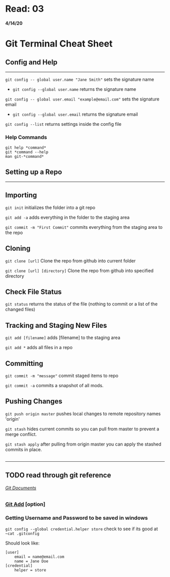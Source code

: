 # Read: 03
#### 4/14/20

# Git Terminal Cheat Sheet

## Config and Help
___
`git config -- global user.name "Jane Smith"` sets the signature name
- `git config --global user.name` returns the signature name

`git config -- global user.email "example@email.com"` sets the signature email
- `git config --global user.email` returns the signature email

`git config --list` returns settings inside the config file

### Help Commands
``` git
git help *command*
git *command --help
man git-*command*
```

## Setting up a Repo
___
## Importing

`git init` initializes the folder into a git repo

`git add -a` adds everything in the folder to the staging area

`git commit -m "First Commit"` commits everything from the staging area to the repo

## Cloning

`git clone [url]` Clone the repo from github into current folder

`git clone [url] [directory]` Clone the repo from github into specified directory

## Check File Status

`git status` returns the status of the file (nothing to commit or a list of the changed files)

## Tracking and Staging New Files

`git add [filename]` adds [filename] to the staging area

`git add *` adds all files in a repo

## Committing

`git commit -m "message"` commit staged items to repo

`git commit -a` commits a snapshot of all mods.

## Pushing Changes

`git push origin master` pushes local changes to remote repository names 'origin'

`git stash` hides current commits so you can pull from master to prevent a merge conflict.

`git stash apply` after pulling from origin master you can apply the stashed commits in place.

##
___


## TODO read through git reference 
###### [Git Documents](https://git-scm.com/docs/)


### [Git Add](https://git-scm.com/docs/git-add) [option]


### Getting Username and Password to be saved in windows

`git config --global credential.helper store`
check to see if its good at `~cat .gitconfig`

Should look like:
```
[user]
    email = name@email.com
    name = Jane Doe
[credential]
    helper = store
```